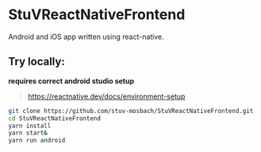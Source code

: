 # StuVReactNativeFrontend

Android and iOS app written using react-native.

## Try locally:

**requires correct android studio setup**

> https://reactnative.dev/docs/environment-setup

```bash
git clone https://github.com/stuv-mosbach/StuVReactNativeFrontend.git
cd StuVReactNativeFrontend
yarn install
yarn start&
yarn run android
```
